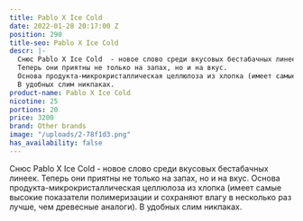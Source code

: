 ```yaml
---
title: Pablo X Ice Cold
date: 2022-01-28 20:17:00 Z
position: 290
title-seo: Pablo X Ice Cold
descr: |-
  Снюс Pablo X Ice Cold  - новое слово среди вкусовых бестабачных линеек.
  Теперь они приятны не только на запах, но и на вкус.
  Основа продукта-микрокристаллическая целлюлоза из хлопка (имеет самые высокие показатели полимеризации и сохраняют влагу в несколько раз лучше, чем древесные аналоги).
  В удобных слим никпаках.
product-name: Pablo X Ice Cold
nicotine: 25
portions: 20
price: 3200
brand: Other brands
image: "/uploads/2-78f1d3.png"
has_availability: false
---
```


Снюс Pablo X Ice Cold  - новое слово среди вкусовых бестабачных линеек.
Теперь они приятны не только на запах, но и на вкус.
Основа продукта-микрокристаллическая целлюлоза из хлопка (имеет самые высокие показатели полимеризации и сохраняют влагу в несколько раз лучше, чем древесные аналоги).
В удобных слим никпаках.